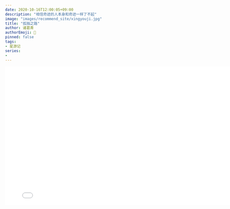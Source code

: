 ```yaml
---
date: 2020-10-16T12:00:05+09:00
description: "相信奇迹的人本身和奇迹一样了不起"
image: "images/recommend_site/xingyouji.jpg"
title: "孤独之路"
author: 诸葛青
authorEmoji: 🤖
pinned: false
tags:
- 星游记
series:
-  
---
```


<iframe src="//player.bilibili.com/player.html?aid=290375848&bvid=BV1Qf4y1p7i8&cid=333547336&page=1"
width="800" 
height="450" 
 scrolling="no" border="0" frameborder="no" framespacing="0" allowfullscreen="true"> </iframe>